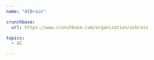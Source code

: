 ```yaml
---
name: "AIBrain"

crunchbase:
  url: https://www.crunchbase.com/organization/aibrain

topics:
  - AI

---
```


